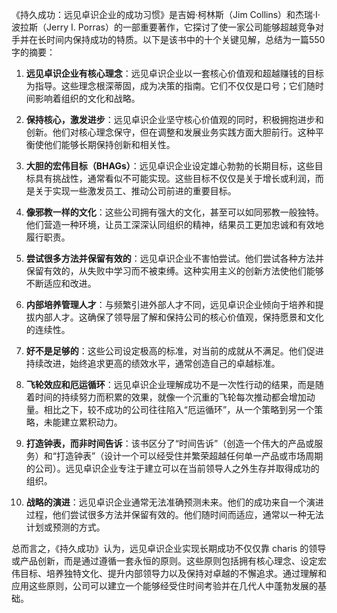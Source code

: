 《持久成功：远见卓识企业的成功习惯》是吉姆·柯林斯（Jim Collins）和杰瑞·I·波拉斯（Jerry I. Porras）的一部重要著作，它探讨了使一家公司能够超越竞争对手并在长时间内保持成功的特质。以下是该书中的十个关键见解，总结为一篇550字的摘要：

1. **远见卓识企业有核心理念**：远见卓识企业以一套核心价值观和超越赚钱的目标为指导。这些理念根深蒂固，成为决策的指南。它们不仅仅是口号；它们随时间影响着组织的文化和战略。

2. **保持核心，激发进步**：远见卓识企业坚守核心价值观的同时，积极拥抱进步和创新。他们对核心理念保守，但在调整和发展业务实践方面大胆前行。这种平衡使他们能够长期保持创新和相关性。

3. **大胆的宏伟目标（BHAGs）**：远见卓识企业设定雄心勃勃的长期目标，这些目标具有挑战性，通常看似不可能实现。这些目标不仅仅是关于增长或利润，而是关于实现一些激发员工、推动公司前进的重要目标。

4. **像邪教一样的文化**：这些公司拥有强大的文化，甚至可以如同邪教一般独特。他们营造一种环境，让员工深深认同组织的精神，结果员工更加忠诚和有效地履行职责。

5. **尝试很多方法并保留有效的**：远见卓识企业不害怕尝试。他们尝试各种方法并保留有效的，从失败中学习而不被束缚。这种实用主义的创新方法使他们能够不断适应和改进。

6. **内部培养管理人才**：与频繁引进外部人才不同，远见卓识企业倾向于培养和提拔内部人才。这确保了领导层了解和保持公司的核心价值观，保持愿景和文化的连续性。

7. **好不是足够的**：这些公司设定极高的标准，对当前的成就从不满足。他们促进持续改进，始终追求更高的绩效水平，通常创造自己的卓越标准。

8. **飞轮效应和厄运循环**：远见卓识企业理解成功不是一次性行动的结果，而是随着时间的持续努力而积累的效果，就像一个沉重的飞轮每次推动都会增加动量。相比之下，较不成功的公司往往陷入“厄运循环”，从一个策略到另一个策略，未能建立累积动力。

9. **打造钟表，而非时间告诉**：该书区分了“时间告诉”（创造一个伟大的产品或服务）和“打造钟表”（设计一个可以经受住并繁荣超越任何单一产品或市场周期的公司）。远见卓识企业专注于建立可以在当前领导人之外生存并取得成功的组织。

10. **战略的演进**：远见卓识企业通常无法准确预测未来。他们的成功来自一个演进过程，他们尝试很多方法并保留有效的。他们随时间而适应，通常以一种无法计划或预测的方式。

总而言之，《持久成功》认为，远见卓识企业实现长期成功不仅仅靠 charis 的领导或产品创新，而是通过遵循一套永恒的原则。这些原则包括拥有核心理念、设定宏伟目标、培养独特文化、提升内部领导力以及保持对卓越的不懈追求。通过理解和应用这些原则，公司可以建立一个能够经受住时间考验并在几代人中蓬勃发展的基础。